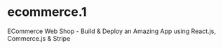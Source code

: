 # ecommerce.1
ECommerce Web Shop - Build &amp; Deploy an Amazing App using React.js, Commerce.js &amp; Stripe
